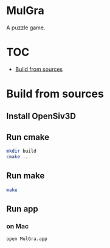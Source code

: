 # MulGra
A puzzle game.

# TOC
* [Build from sources](#Build-from-sources)

# Build from sources
## Install OpenSiv3D
## Run cmake
```sh
mkdir build
cmake ..
```
## Run make
```sh
make
```
## Run app
### on Mac
```sh
open MulGra.app
```
